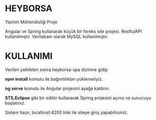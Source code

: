 # HEYBORSA
Yazılım Mühendisliği Proje

Angular ve Spring kullanarak küçük bir foreks site projesi.
RestfulAPI kullanılmıştır.
Veritabanı olarak MySQL kullanılmıştır.
# KULLANIMI
Verileri çektikten sonra heyborsa-spa dizinine gidip

<b>npm install</b> komutu ile bağımlılıkları yüklemeliyiz.

<b>ng serve</b> komutu ile Angular projesini ayağa kaldırın.

<b>STS,Eclipse</b> gibi bir editör kullanarak Spring projesini açınız ve sunucuyu başlatınız.

Sistem hazır, localhost:4200 linki ile siteye giriş yapabilirsiniz.

